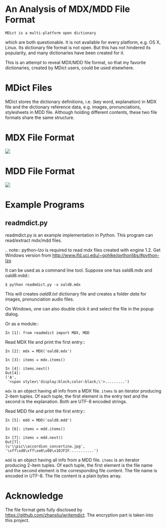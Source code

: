 An Analysis of MDX/MDD File Format
==================================

    MDict is a multi-platform open dictionary
    
which are both questionable. It is not available for every platform, e.g. OS X, Linux.
Its  dictionary file format is not open. But this has not hindered its popularity,
and many dictionaries have been created for it.

This is an attempt to reveal MDX/MDD file format, so that my favorite dictionaries,
created by MDict users, could be used elsewhere.


MDict Files
===========
MDict stores the dictionary definitions, i.e. (key word, explanation) in MDX file and
the dictionary reference data, e.g. images, pronunciations, stylesheets in MDD file.
Although holding different contents, these two file formats share the same structure.

MDX File Format
===============
<img src="https://rawgit.com/csarron/mdict-analysis/master/MDX.svg">


MDD File Format
===============
<img src="https://rawgit.com/csarron/mdict-analysis/master/MDD.svg">


Example Programs
================

readmdict.py
------------
readmdict.py is an example implementation in Python. This program can read/extract mdx/mdd files.

.. note:: python-lzo is required to read mdx files created with engine 1.2.
   Get Windows version from http://www.lfd.uci.edu/~gohlke/pythonlibs/#python-lzo

It can be used as a command line tool. Suppose one has oald8.mdx and oald8.mdd::

    $ python readmdict.py -x oald8.mdx

This will creates *oald8.txt* dictionary file and creates a folder *data* for images, pronunciation audio files.

On Windows, one can also double click it and select the file in the popup dialog.

Or as a module::

    In [1]: from readmdict import MDX, MDD

Read MDX file and print the first entry::

    In [2]: mdx = MDX('oald8.mdx')

    In [3]: items = mdx.items()

    In [4]: items.next()
    Out[4]:
    ('A',
     '<span style=\'display:block;color:black;\'>.........')
``mdx`` is an object having all info from a MDX file. ``items`` is an iterator producing 2-item tuples.
Of each tuple, the first element is the entry text and the second is the explanation. Both are UTF-8 encoded strings.

Read MDD file and print the first entry::

    In [5]: mdd = MDD('oald8.mdd')

    In [6]: items = mdd.items()

    In [7]: items = mdd.next()
    Out[7]: 
    (u'\\pic\\accordion_concertina.jpg',
    '\xff\xd8\xff\xe0\x00\x10JFIF...........')

``mdd`` is an object having all info from a MDD file. ``items`` is an iterator producing 2-item tuples. 
Of each tuple, the first element is the file name and the second element is the corresponding file content.
The file name is encoded in UTF-8. The file content is a plain bytes array.

Acknowledge
===========
The file format gets fully disclosed by https://github.com/zhansliu/writemdict.
The encryption part is taken into this project.
